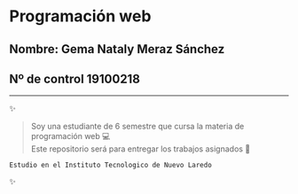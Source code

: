 # Programación web  
## Nombre: Gema Nataly Meraz Sánchez  
## Nº de control 19100218  
-----------
  
:sparkles:
> Soy una estudiante de 6 semestre que cursa la materia de programación web :computer:  
> Este repositorio será para entregar los trabajos asignados :open_file_folder:

`Estudio en el Instituto Tecnologico de Nuevo Laredo`

:sparkles: